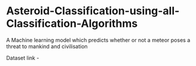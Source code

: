 # Asteroid-Classification-using-all-Classification-Algorithms
A Machine learning model which predicts whether or not a meteor poses a threat to mankind and civilisation

Dataset link - 

